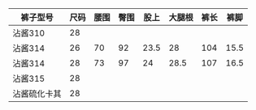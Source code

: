 裤子型号|尺码|腰围|臀围|股上|大腿根|裤长|裤脚|
-|-|-|-|-|-|-|-|
沾酱310|28|||||||
沾酱314|26|70|92|23.5|28|104|15.5|
沾酱314|28|73|97|24|28.5|107|16.5|
沾酱315|28|||||||
沾酱硫化卡其|28|||||||
